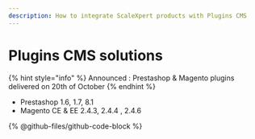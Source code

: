 ```yaml
---
description: How to integrate ScaleXpert products with Plugins CMS
---
```


# Plugins CMS solutions



{% hint style="info" %}
Announced : Prestashop & Magento plugins delivered on 20th of October
{% endhint %}

* Prestashop 1.6, 1.7, 8.1
* Magento CE & EE 2.4.3, 2.4.4 , 2.4.6

{% @github-files/github-code-block %}
